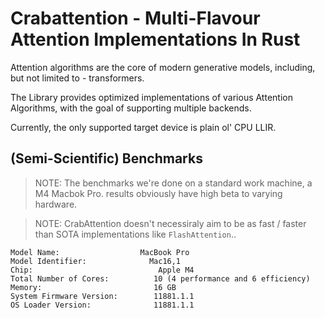# Crabattention - Multi-Flavour Attention Implementations In Rust

Attention algorithms are the core of modern generative models, including, but not limited to - transformers.

The Library provides optimized implementations of various Attention Algorithms, with the goal of supporting multiple backends.

Currently, the only supported target device is plain ol' CPU LLIR. 

## (Semi-Scientific) Benchmarks
> NOTE: The benchmarks we're done on a standard work machine, a M4 Macbok Pro. results obviously have high beta to varying hardware.

> NOTE: CrabAttention doesn't necessiraly aim to be as fast / faster than SOTA implementations like `FlashAttention`..
```
Model Name:	                 MacBook Pro
Model Identifier:	           Mac16,1
Chip:	                         Apple M4
Total Number of Cores:	        10 (4 performance and 6 efficiency)
Memory:	                        16 GB
System Firmware Version:       	11881.1.1
OS Loader Version:            	11881.1.1
```










